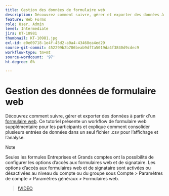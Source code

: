 ```yaml
---
title: Gestion des données de formulaire web
description: Découvrez comment suivre, gérer et exporter des données à partir d’un formulaire web.
feature: Web Forms
role: User, Admin
level: Intermediate
jira: KT-10981
thumbnail: KT-10981.jpg
exl-id: e0e09718-1e4f-45d2-a0a4-43468ea4ed29
source-git-commit: 452299b2b786beab9df7a5019da4f3840d9cdec9
workflow-type: tm+mt
source-wordcount: '97'
ht-degree: 0%

---
```


# Gestion des données de formulaire web

Découvrez comment suivre, gérer et exporter des données à partir d&#39;un [formulaire web](webform.md). Ce tutoriel présente un workflow de formulaire web supplémentaire pour les participants et explique comment consolider plusieurs entrées de données dans un seul fichier .csv pour l’affichage et l’analyse.

>[!NOTE]
>
>Seules les formules Entreprises et Grands comptes ont la possibilité de configurer les options d’accès aux formulaires web et de signataire. Les options d’accès aux formulaires web et de signataire sont activées ou désactivées au niveau du compte ou du groupe sous Compte > Paramètres de compte > Paramètres généraux > Formulaires web.

>[!VIDEO](https://video.tv.adobe.com/v/3409607?quality=12&learn=on&hidetitle=true)
